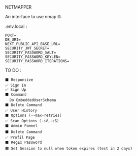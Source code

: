 NETMAPPER

An interface to use nmap 🌐.

.env.local :

```
PORT=
DB_URI=
NEXT_PUBLIC_API_BASE_URL=
SECURITY_JWT_SECRET=
SECURITY_PASSWORD_SALT=
SECURITY_PASSWORD_KEYLEN=
SECURITY_PASSWORD_ITERATIONS=
```

TO DO :

```
⬛ Responsive
✅ Sign In
✅ Sign Up
⬛ Command
  Do EmbeddedUserSchema
⬛ Delete Command
✅ User History
⬛ Options (--max-retries)
✅ Scan Options (-sV,-sS)
⬛ Admin Pannel
⬛ Delete Command
✅ Profil Page
⬛ RegEx Password
🟧 Set Session to null when token expires (test in 2 days)
```

